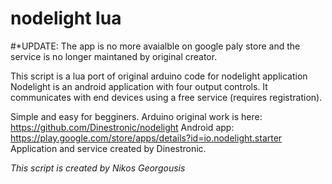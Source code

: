 # nodelight lua
#*UPDATE: The app is no more avaialble on google paly store and the service is no longer maintaned by original creator.   


This script is a lua port of original arduino code for nodelight application
Nodelight is an android application with four output controls. It communicates with end devices using a free service (requires registration).

Simple and easy for begginers.
Arduino original work is here: https://github.com/Dinestronic/nodelight
Android app: https://play.google.com/store/apps/details?id=io.nodelight.starter
Application and service created by Dinestronic.

*This script is created by Nikos Georgousis*
